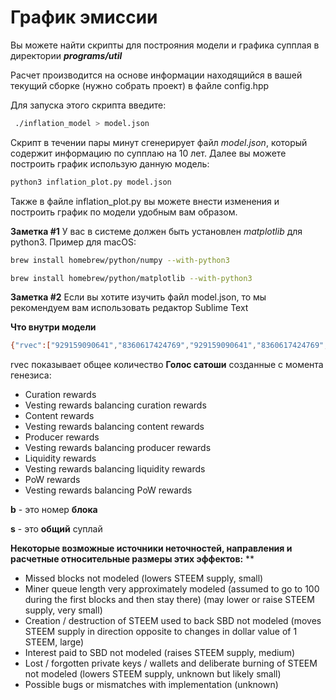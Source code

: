 # График эмиссии
<!-- toc -->

Вы можете найти скрипты для построяния модели и графика супплая в директории  **_programs/util_**

Расчет производится на основе информации находящийся в вашей текущий сборке (нужно собрать проект) в файле config.hpp

Для запуска этого скрипта введите:
```bash
 ./inflation_model > model.json
```

Скрипт в течении пары минут сгенерирует файл  _model.json_, который содержит информацию по супплаю на 10 лет. Далее вы можете построить график использую данную модель:
```bash
python3 inflation_plot.py model.json
```

Также в файле inflation_plot.py вы можете внести изменения и построить график по модели удобным вам образом.


**Заметка #1** У вас в системе должен быть установлен _matplotlib_ для python3.
Пример для macOS:
```bash
brew install homebrew/python/numpy --with-python3
```

```bash
brew install homebrew/python/matplotlib --with-python3
```

**Заметка #2** Если вы хотите изучить файл model.json, то мы рекомендуем вам использовать редактор Sublime Text

**Что внутри модели**

```bash
{"rvec":["929159090641","8360617424769","929159090641","8360617424769","197985103985","1780051544865","195077031513","1755693283617","179687790278","1615357001502"],"b":68585000,"s":"24303404786580"}
```

rvec показывает общее количество **Голос сатоши** созданные с момента генезиса:

- Curation rewards
- Vesting rewards balancing curation rewards
- Content rewards
- Vesting rewards balancing content rewards
- Producer rewards
- Vesting rewards balancing producer rewards
- Liquidity rewards
- Vesting rewards balancing liquidity rewards
- PoW rewards
- Vesting rewards balancing PoW rewards

**b** - это номер **блока**

**s** - это **общий** суплай

**Некоторые возможные источники неточностей, направления и расчетные относительные размеры этих эффектов:**
**

- Missed blocks not modeled (lowers STEEM supply, small)
- Miner queue length very approximately modeled (assumed to go to 100 during the first blocks and then stay there) (may lower or raise STEEM supply, very small)
- Creation / destruction of STEEM used to back SBD not modeled (moves STEEM supply in direction opposite to changes in dollar value of 1 STEEM, large)
- Interest paid to SBD not modeled (raises STEEM supply, medium)
- Lost / forgotten private keys / wallets and deliberate burning of STEEM not modeled (lowers STEEM supply, unknown but likely small)
- Possible bugs or mismatches with implementation (unknown)
